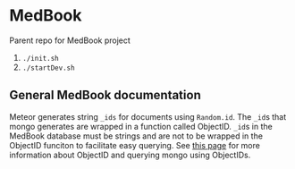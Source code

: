 # MedBook

Parent repo for MedBook project

1. `./init.sh`
2. `./startDev.sh`

## General MedBook documentation

Meteor generates string `_ids` for documents using `Random.id`. The `_id`s that mongo generates are wrapped in a function called ObjectID. `_id`s in the MedBook database must be strings and are not to be wrapped in the ObjectID funciton to facilitate easy querying. See [this page](http://api.mongodb.org/python/current/faq.html#web-application-querying-by-objectid) for more information about ObjectID and querying mongo using ObjectIDs. 
